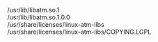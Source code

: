 /usr/lib/libatm.so.1  
/usr/lib/libatm.so.1.0.0  
/usr/share/licenses/linux-atm-libs  
/usr/share/licenses/linux-atm-libs/COPYING.LGPL  

